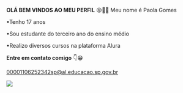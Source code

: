 **OLÁ BEM VINDOS AO MEU PERFIL** 😛💜💜
Meu nome é Paola Gomes

•Tenho 17 anos

•Sou estudante do terceiro ano do ensino médio

•Realizo diversos cursos na plataforma Alura

**Entre em contato comigo** 👇😁

00001106252342sp@al.educacao.sp.gov.br

![](https://tenor.com/pt-BR/view/모모냥-모모찌-모찌-안녕-키스-모모냥-모모찌-gif-10492809875340007712)


